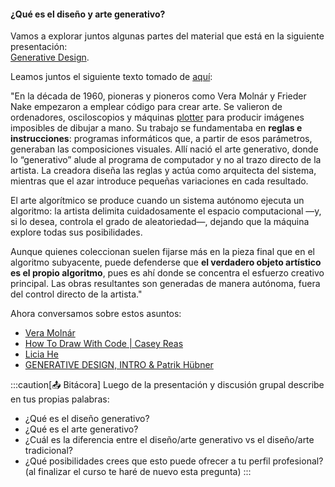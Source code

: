 #### ¿Qué es el diseño y arte generativo?

Vamos a explorar juntos algunas partes del material que está en la siguiente presentación:  
[Generative Design](https://docs.google.com/presentation/d/1BdYN4_EtIgZfO-wqnvjU4W6dlW7Zhxbdi9soy29wWXQ/edit?usp=sharing).

Leamos juntos el siguiente texto tomado de [aquí](https://monokai.com/articles/algorithmic-art-as-a-subset-of-generative-art):

"En la década de 1960, pioneras y pioneros como Vera Molnár y Frieder Nake empezaron a emplear código para crear arte. Se valieron de ordenadores, 
osciloscopios y máquinas [plotter](https://youtu.be/jmzVt61-mEE?si=FCdb_Ax_wYnPM4AD) para producir imágenes imposibles de dibujar a mano. 
Su trabajo se fundamentaba en **reglas e instrucciones**: programas informáticos que, a partir de esos parámetros, generaban las composiciones 
visuales. Allí nació el arte generativo, donde lo “generativo” alude al programa de computador y no al trazo directo de la artista. La 
creadora diseña las reglas y actúa como arquitecta del sistema, mientras que el azar introduce pequeñas variaciones en cada resultado.

El arte algorítmico se produce cuando un sistema autónomo ejecuta un algoritmo: la artista delimita cuidadosamente el espacio computacional —y, 
si lo desea, controla el grado de aleatoriedad—, dejando que la máquina explore todas sus posibilidades.

Aunque quienes coleccionan suelen fijarse más en la pieza final que en el algoritmo subyacente, puede defend­er­se que 
**el verdadero objeto artístico es el propio algoritmo**, pues es ahí donde se concentra el esfuerzo creativo principal. Las obras resultantes 
son generadas de manera autónoma, fuera del control directo de la artista."

Ahora conversamos sobre estos asuntos:

* [Vera Molnár](https://youtu.be/8tNESHtfkr0?si=yjciVLNE2hJblipQ)
* [How To Draw With Code | Casey Reas](https://youtu.be/_8DMEHxOLQE?si=ukjVoYQZyniMEF3d)
* [Licia He](https://youtu.be/jmzVt61-mEE?si=xqMoaVi1U-E1LWpi)
* [GENERATIVE DESIGN, INTRO & Patrik Hübner](https://youtu.be/-ntgKfXFbSk?si=0puI2P9LXPodIbqz&t=855)

:::caution[📤 Bitácora] 
Luego de la presentación y discusión grupal describe en tus propias palabras:
* ¿Qué es el diseño generativo?
* ¿Qué es el arte generativo?
* ¿Cuál es la diferencia entre el diseño/arte generativo vs el diseño/arte tradicional?
* ¿Qué posibilidades crees que esto puede ofrecer a tu perfil profesional? (al finalizar el curso te haré de nuevo 
esta pregunta)
:::